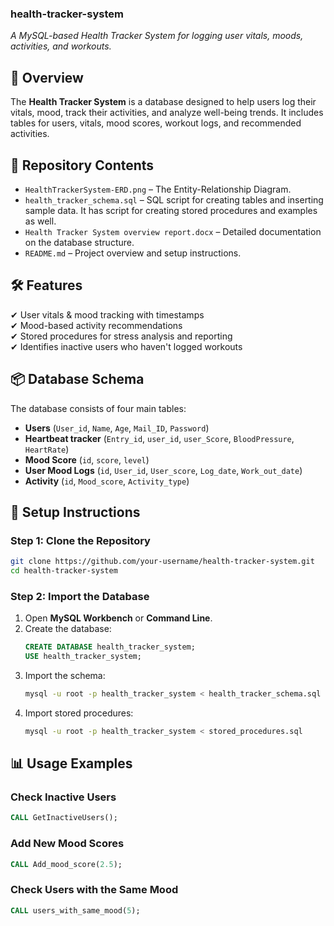 ### **health-tracker-system**

*A MySQL-based Health Tracker System for logging user vitals, moods, activities, and workouts.*

## **📌 Overview**

The **Health Tracker System** is a database designed to help users log their vitals, mood, track their activities, and analyze well-being trends. It includes tables for users, vitals, mood scores, workout logs, and recommended activities.

## **📁 Repository Contents**

- `HealthTrackerSystem-ERD.png` – The Entity-Relationship Diagram.
- `health_tracker_schema.sql` – SQL script for creating tables and inserting sample data. It has script for creating stored procedures and examples as well. 
- `Health Tracker System overview report.docx` – Detailed documentation on the database structure.
- `README.md` – Project overview and setup instructions.

## **🛠 Features**

✔ User vitals & mood tracking with timestamps  
✔ Mood-based activity recommendations  
✔ Stored procedures for stress analysis and reporting  
✔ Identifies inactive users who haven't logged workouts  

## **📦 Database Schema**

The database consists of four main tables:

- **Users** (`User_id`, `Name`, `Age`, `Mail_ID`, `Password`)
- **Heartbeat tracker** (`Entry_id`, `user_id`, `user_Score`, `BloodPressure`, `HeartRate`)
- **Mood Score** (`id`, `score`, `level`)
- **User Mood Logs** (`id`, `User_id`, `User_score`, `Log_date`, `Work_out_date`)
- **Activity** (`id`, `Mood_score`, `Activity_type`)

## **🚀 Setup Instructions**

### **Step 1: Clone the Repository**

```bash
git clone https://github.com/your-username/health-tracker-system.git
cd health-tracker-system
```

### **Step 2: Import the Database**

1. Open **MySQL Workbench** or **Command Line**.
2. Create the database:
   ```sql
   CREATE DATABASE health_tracker_system;
   USE health_tracker_system;
   ```
3. Import the schema:
   ```bash
   mysql -u root -p health_tracker_system < health_tracker_schema.sql
   ```
4. Import stored procedures:
   ```bash
   mysql -u root -p health_tracker_system < stored_procedures.sql
   ```

## **📊 Usage Examples**

### **Check Inactive Users**

```sql
CALL GetInactiveUsers();
```

### **Add New Mood Scores**

```sql
CALL Add_mood_score(2.5);
```

### **Check Users with the Same Mood**

```sql
CALL users_with_same_mood(5);
```

